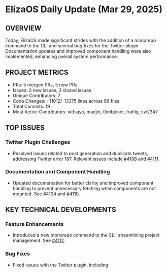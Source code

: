 # ElizaOS Daily Update (Mar 29, 2025)

## OVERVIEW 
Today, ElizaOS made significant strides with the addition of a monorepo command to the CLI and several bug fixes for the Twitter plugin. Documentation updates and improved component handling were also implemented, enhancing overall system performance.

## PROJECT METRICS
- PRs: 5 merged PRs, 5 new PRs
- Issues: 3 new issues, 3 closed issues
- Unique Contributors: 7
- Code Changes: +11012/-13375 lines across 99 files
- Total Commits: 19
- Most Active Contributors: wtfsayo, madjin, 0xbbjoker, frahlg, sw2347

## TOP ISSUES
### Twitter Plugin Challenges
- Resolved issues related to post generation and duplicate tweets, addressing Twitter error 187. Relevant issues include [#4108](https://github.com/elizaos/eliza/pull/4108) and [#4111](https://github.com/elizaos/eliza/pull/4111).

### Documentation and Component Handling
- Updated documentation for better clarity and improved component handling to prevent unnecessary fetching when components are not mounted. See [#4104](https://github.com/elizaos/eliza/pull/4104) and [#4110](https://github.com/elizaos/eliza/pull/4110).

## KEY TECHNICAL DEVELOPMENTS
### Feature Enhancements
- Introduced a new monorepo command to the CLI, streamlining project management. See [#4112](https://github.com/elizaos/eliza/pull/4112).

### Bug Fixes
- Fixed issues with the Twitter plugin, including